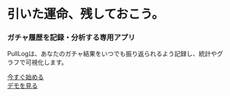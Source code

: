 # 引いた運命、残しておこう。
### ガチャ履歴を記録・分析する専用アプリ

PullLogは、あなたのガチャ結果をいつでも振り返られるよう記録し、統計やグラフで可視化します。

[今すぐ始める](/signup)  
[デモを見る](/demo)
